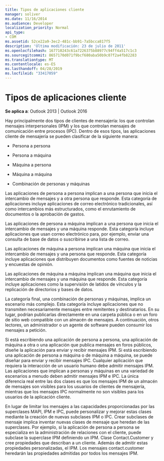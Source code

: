 ```yaml
---
title: Tipos de aplicaciones cliente
manager: soliver
ms.date: 11/16/2014
ms.audience: Developer
localization_priority: Normal
api_type:
- COM
ms.assetid: 52ce22a9-3ec2-481c-bb91-7a5bcca817f5
description: 'Última modificación: 23 de julio de 2011'
ms.openlocfilehash: 167710243c61a7226375b88977c94ff4a517c1c3
ms.sourcegitcommit: 8657170d071f9bcf680aba50b9c07f2a4fb82283
ms.translationtype: MT
ms.contentlocale: es-ES
ms.lasthandoff: 04/28/2019
ms.locfileid: "33417059"
---
```

# <a name="types-of-client-applications"></a>Tipos de aplicaciones cliente

  
  
**Se aplica a**: Outlook 2013 | Outlook 2016 
  
Hay principalmente dos tipos de clientes de mensajería: los que controlan mensajes interpersonales (IPM) y los que controlan mensajes de comunicación entre procesos (IPC). Dentro de esos tipos, las aplicaciones cliente de mensajería se pueden clasificar de la siguiente manera:
  
- Persona a persona
    
- Persona a máquina
    
- Máquina a persona
    
- Máquina a máquina
    
- Combinación de personas y máquinas
    
Las aplicaciones de persona a persona implican a una persona que inicia el intercambio de mensajes y a otra persona que responde. Esta categoría de aplicaciones incluye aplicaciones de correo electrónico tradicionales, así como intercambios más estructurados, como el enrutamiento de documentos o la aprobación de gastos.
  
Las aplicaciones de persona a máquina implican a una persona que inicia el intercambio de mensajes y una máquina responde. Esta categoría incluye aplicaciones que usan correo electrónico para, por ejemplo, enviar una consulta de base de datos o suscribirse a una lista de correo.
  
Las aplicaciones de máquina a persona implican una máquina que inicia el intercambio de mensajes y una persona que responde. Esta categoría incluye aplicaciones que distribuyen documentos como fuentes de noticias y encuestas de opinión.
  
Las aplicaciones de máquina a máquina implican una máquina que inicia el intercambio de mensajes y una máquina que responde. Esta categoría incluye aplicaciones como la supervisión de latidos de vínculos y la replicación de directorios y bases de datos.
  
La categoría final, una combinación de personas y máquinas, implica un escenario más complejo. Esta categoría incluye aplicaciones que no transmiten necesariamente mensajes entre remitentes y destinatarios. En su lugar, podrían publicarlas directamente en una carpeta pública o en un foro de sitio web compatible con un almacén de mensajes. A continuación, otros lectores, un administrador o un agente de software pueden consumir los mensajes a petición.
  
Si está escribiendo una aplicación de persona a persona, una aplicación de máquina a otra o una aplicación que publica mensajes en foros públicos, diseñe la aplicación para enviar y recibir mensajes IPM. Si está escribiendo una aplicación de persona a máquina o de máquina a máquina, se puede diseñar para enviar y recibir mensajes IPC. Cualquier aplicación que requiera la interacción de un usuario humano debe admitir mensajes IPM. Las aplicaciones que implican a personas y máquinas en una variedad de escenarios a menudo deben admitir mensajes IPM e IPC. La única diferencia real entre las dos clases es que los mensajes IPM de un almacén de mensajes son visibles para los usuarios de clientes de mensajería, mientras que los mensajes IPC normalmente no son visibles para los usuarios de la aplicación cliente. 
  
En lugar de limitar los mensajes a las capacidades proporcionadas por las superclases MAPI, IPM e IPC, puede personalizar y mejorar estas clases mediante la creación de nuevas subclases IPM o IPC. Crear subclases de mensaje implica inventar nuevas clases de mensaje que heredan de las superclases. Por ejemplo, si la aplicación de persona a persona se especializa en la administración de relaciones con el cliente, puede subclase la superclase IPM definiendo un IPM. Clase Contact.Customer y cree propiedades que describan a un cliente. Además de admitir estas propiedades personalizadas, el IPM. Los mensajes contact.customer heredarán las propiedades admitidas por todos los mensajes IPM.
  

